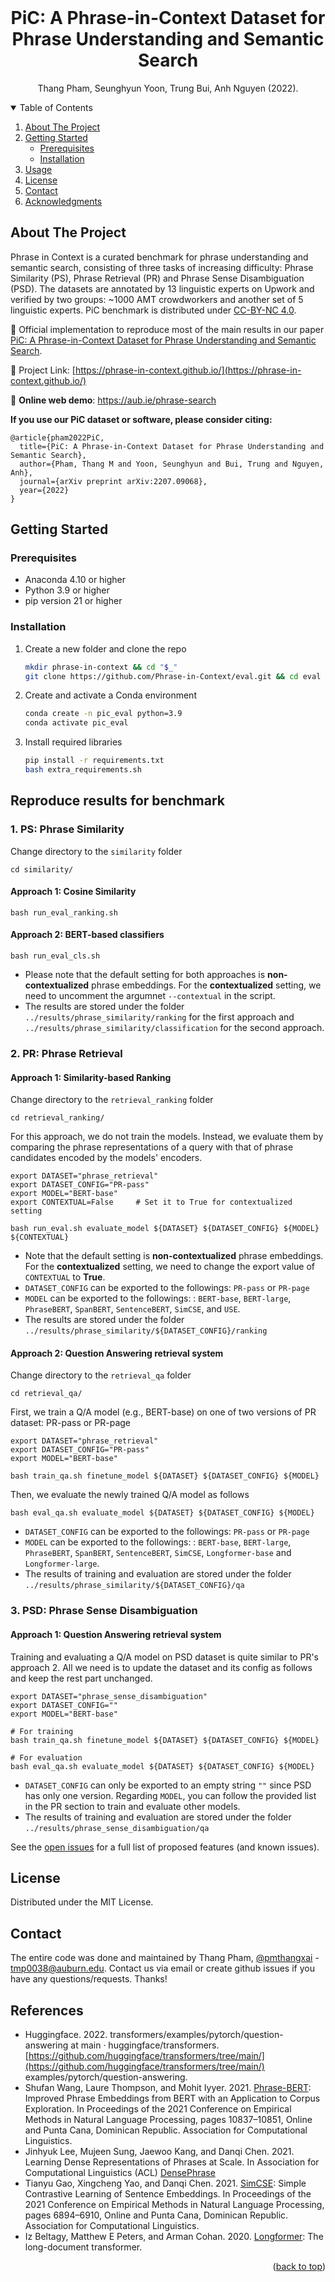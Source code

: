 <div id="top"></div>

<!--
*** Thanks for checking out the Best-README-Template. If you have a suggestion
*** that would make this better, please fork the repo and create a pull request
*** or simply open an issue with the tag "enhancement".
*** Don't forget to give the project a star!
*** Thanks again! Now go create something AMAZING! :D
-->



<!-- PROJECT SHIELDS -->
<!--
*** I'm using markdown "reference style" links for readability.
*** Reference links are enclosed in brackets [ ] instead of parentheses ( ).
*** See the bottom of this document for the declaration of the reference variables
*** for contributors-url, forks-url, etc. This is an optional, concise syntax you may use.
*** https://www.markdownguide.org/basic-syntax/#reference-style-links
-->

<!--
[![Contributors][contributors-shield]][contributors-url]
[![Forks][forks-shield]][forks-url]
[![Stargazers][stars-shield]][stars-url]
[![Issues][issues-shield]][issues-url]
[![MIT License][license-shield]][license-url]
[![LinkedIn][linkedin-shield]][linkedin-url]
-->


<!-- PROJECT LOGO -->
<br />

<div align="center">
  <!--
  <a href="https://github.com/anguyen8/im">
    <img src="images/logo.png" alt="Logo" width="80" height="80">
  </a>
  -->

  <h1 align="center">PiC: A Phrase-in-Context Dataset for Phrase Understanding and Semantic Search</h1>
  <p align="center">
    Thang Pham, Seunghyun Yoon, Trung Bui, Anh Nguyen (2022).
  </p>
</div>

<!-- TABLE OF CONTENTS -->

<details open>
  <summary>Table of Contents</summary>
  <ol>
    <li>
      <a href="#about-the-project">About The Project</a>
    </li>
    <li>
      <a href="#getting-started">Getting Started</a>
      <ul>
        <li><a href="#prerequisites">Prerequisites</a></li>
        <li><a href="#installation">Installation</a></li>
      </ul>
    </li>
    <li><a href="#usage">Usage</a></li>
    <li><a href="#license">License</a></li>
    <li><a href="#contact">Contact</a></li>
    <li><a href="#acknowledgments">Acknowledgments</a></li>
  </ol>
</details>


<!-- ABOUT THE PROJECT -->

## About The Project

Phrase in Context is a curated benchmark for phrase understanding and semantic search, consisting of three tasks of increasing difficulty: Phrase Similarity (PS), Phrase Retrieval (PR) and Phrase Sense Disambiguation (PSD). The datasets are annotated by 13 linguistic experts on Upwork and verified by two groups: ~1000 AMT crowdworkers and another set of 5 linguistic experts. PiC benchmark is distributed under [CC-BY-NC 4.0](https://creativecommons.org/licenses/by-nc/4.0/).

:star2: Official implementation to reproduce most of the main results in our paper [PiC: A Phrase-in-Context Dataset for Phrase Understanding and Semantic Search](https://arxiv.org/abs/2207.09068).

:star2: Project Link: [https://phrase-in-context.github.io/](https://phrase-in-context.github.io/)

:star2: **Online web demo**: https://aub.ie/phrase-search

**If you use our PiC dataset or software, please consider citing:**

    @article{pham2022PiC,
      title={PiC: A Phrase-in-Context Dataset for Phrase Understanding and Semantic Search},
      author={Pham, Thang M and Yoon, Seunghyun and Bui, Trung and Nguyen, Anh},
      journal={arXiv preprint arXiv:2207.09068},
      year={2022}
    }

<!-- GETTING STARTED -->

## Getting Started

### Prerequisites

* Anaconda 4.10 or higher
* Python 3.9 or higher
* pip version 21 or higher

### Installation

1. Create a new folder and clone the repo

   ```sh
   mkdir phrase-in-context && cd "$_"
   git clone https://github.com/Phrase-in-Context/eval.git && cd eval
   ```

2. Create and activate a Conda environment

   ```sh
   conda create -n pic_eval python=3.9
   conda activate pic_eval
   ```

3. Install required libraries

   ```sh
   pip install -r requirements.txt
   bash extra_requirements.sh
   ```

<!-- USAGE EXAMPLES -->

## Reproduce results for benchmark

### 1. PS: Phrase Similarity

Change directory to the `similarity` folder
```
cd similarity/
```

#### Approach 1: Cosine Similarity

```
bash run_eval_ranking.sh
```

#### Approach 2: BERT-based classifiers

```
bash run_eval_cls.sh
```

* Please note that the default setting for both approaches is **non-contextualized** phrase embeddings. For the **contextualized** setting, we need to uncomment the argumnet `--contextual` in the script.
* The results are stored under the folder `../results/phrase_similarity/ranking` for the first approach and `../results/phrase_similarity/classification` for the second approach.

### 2. PR: Phrase Retrieval

#### Approach 1: Similarity-based Ranking

Change directory to the `retrieval_ranking` folder
```
cd retrieval_ranking/
```

For this approach, we do not train the models. Instead, we evaluate them by comparing the phrase representations of a query with that of phrase candidates encoded by the models' encoders.
```
export DATASET="phrase_retrieval"
export DATASET_CONFIG="PR-pass"
export MODEL="BERT-base"
export CONTEXTUAL=False     # Set it to True for contextualized setting

bash run_eval.sh evaluate_model ${DATASET} ${DATASET_CONFIG} ${MODEL} ${CONTEXTUAL}
```

* Note that the default setting is **non-contextualized** phrase embeddings. For the **contextualized** setting, we need to change the export value of `CONTEXTUAL` to **True**.
* `DATASET_CONFIG` can be exported to the followings: `PR-pass` or `PR-page`
* `MODEL` can be exported to the followings: : `BERT-base`, `BERT-large`, `PhraseBERT`, `SpanBERT`, `SentenceBERT`, `SimCSE`, and `USE`.
* The results are stored under the folder `../results/phrase_similarity/${DATASET_CONFIG}/ranking`

#### Approach 2: Question Answering retrieval system 

Change directory to the `retrieval_qa` folder
```
cd retrieval_qa/
```

First, we train a Q/A model (e.g., BERT-base) on one of two versions of PR dataset: PR-pass or PR-page
```
export DATASET="phrase_retrieval"
export DATASET_CONFIG="PR-pass"
export MODEL="BERT-base"

bash train_qa.sh finetune_model ${DATASET} ${DATASET_CONFIG} ${MODEL}
```

Then, we evaluate the newly trained Q/A model as follows
```
bash eval_qa.sh evaluate_model ${DATASET} ${DATASET_CONFIG} ${MODEL}
```

* `DATASET_CONFIG` can be exported to the followings: `PR-pass` or `PR-page`
* `MODEL` can be exported to the followings: : `BERT-base`, `BERT-large`, `PhraseBERT`, `SpanBERT`, `SentenceBERT`, `SimCSE`, `Longformer-base` and `Longformer-large`.
* The results of training and evaluation are stored under the folder `../results/phrase_similarity/${DATASET_CONFIG}/qa`

### 3. PSD: Phrase Sense Disambiguation

#### Approach 1: Question Answering retrieval system 

Training and evaluating a Q/A model on PSD dataset is quite similar to PR's approach 2. All we need is to update the dataset and its config as follows and keep the rest part unchanged.
```
export DATASET="phrase_sense_disambiguation"
export DATASET_CONFIG=""
export MODEL="BERT-base"

# For training
bash train_qa.sh finetune_model ${DATASET} ${DATASET_CONFIG} ${MODEL}

# For evaluation
bash eval_qa.sh evaluate_model ${DATASET} ${DATASET_CONFIG} ${MODEL}
```
* `DATASET_CONFIG` can only be exported to an empty string `""` since PSD has only one version. Regarding `MODEL`, you can follow the provided list in the PR section to train and evaluate other models.
* The results of training and evaluation are stored under the folder `../results/phrase_sense_disambiguation/qa`

<!-- ### 2. Evaluate your own models -->



<!--

- [] Analysis of attribution maps
  - [] Out-of-distribution issue (Sec. 5.1)
  - [] BERT often replaces a word by itself (Sec. 5.2)
  - [] Attribution magnitude (Sec. 5.2)
    -->

See the [open issues](https://github.com/Phrase-in-Context/eval/issues) for a full list of proposed features (and
known issues).


<!-- CONTRIBUTING -->

<!--

## Contributing

Contributions are what make the open source community such an amazing place to learn, inspire, and create. Any
contributions you make are **greatly appreciated**.

If you have a suggestion that would make this better, please fork the repo and create a pull request. You can also
simply open an issue with the tag "enhancement". Don't forget to give the project a star! Thanks again!

1. Fork the Project
2. Create your Feature Branch (`git checkout -b feature/AmazingFeature`)
3. Commit your Changes (`git commit -m 'Add some AmazingFeature'`)
4. Push to the Branch (`git push origin feature/AmazingFeature`)
5. Open a Pull Request
   -->

<!-- LICENSE -->

## License

Distributed under the MIT License.


<!-- CONTACT -->

## Contact

The entire code was done and maintained by Thang Pham, [@pmthangxai](https://twitter.com/pmthangxai) - tmp0038@auburn.edu.
Contact us via email or create github issues if you have any questions/requests. Thanks!


<!-- ACKNOWLEDGMENTS -->

## References

* Huggingface. 2022. transformers/examples/pytorch/question-answering at main · huggingface/transformers. [https://github.com/huggingface/transformers/tree/main/](https://github.com/huggingface/transformers/tree/main/) examples/pytorch/question-answering.
* Shufan Wang, Laure Thompson, and Mohit Iyyer. 2021. [Phrase-BERT](https://github.com/sf-wa-326/phrase-bert-topic-model): Improved Phrase Embeddings from BERT with an Application to Corpus Exploration. In Proceedings of the 2021 Conference on Empirical Methods in Natural Language Processing, pages 10837–10851, Online and Punta Cana, Dominican Republic. Association for Computational Linguistics.
* Jinhyuk Lee, Mujeen Sung, Jaewoo Kang, and Danqi Chen. 2021. Learning Dense Representations of Phrases at Scale. In Association for Computational Linguistics (ACL) [DensePhrase](https://github.com/princeton-nlp/DensePhrases)
* Tianyu Gao, Xingcheng Yao, and Danqi Chen. 2021. [SimCSE](https://github.com/princeton-nlp/SimCSE): Simple Contrastive Learning of Sentence Embeddings. In Proceedings of the 2021 Conference on Empirical Methods in Natural Language Processing, pages 6894–6910, Online and Punta Cana, Dominican Republic. Association for Computational Linguistics.
* Iz Beltagy, Matthew E Peters, and Arman Cohan. 2020. [Longformer](https://arxiv.org/abs/2004.05150): The long-document transformer.

<p align="right">&#40;<a href="#top">back to top</a>&#41;</p>

<!-- MARKDOWN LINKS & IMAGES -->
<!-- https://www.markdownguide.org/basic-syntax/#reference-style-links -->

[contributors-shield]: https://img.shields.io/github/contributors/Phrase-in-Context/eval.svg?style=for-the-badge
[contributors-url]: https://github.com/Phrase-in-Context/eval/graphs/contributors
[forks-shield]: https://img.shields.io/github/forks/Phrase-in-Context/eval.svg?style=for-the-badge
[forks-url]: https://github.com/Phrase-in-Context/eval/network/members
[stars-shield]: https://img.shields.io/github/stars/Phrase-in-Context/eval.svg?style=for-the-badge
[stars-url]: https://github.com/Phrase-in-Context/eval/stargazers
[issues-shield]: https://img.shields.io/github/issues/Phrase-in-Context/eval.svg?style=for-the-badge
[issues-url]: https://github.com/Phrase-in-Context/eval/issues
[license-shield]: https://img.shields.io/github/license/Phrase-in-Context/eval.svg?style=for-the-badge
[license-url]: https://github.com/Phrase-in-Context/eval/blob/master/LICENSE.txt
[linkedin-shield]: https://img.shields.io/badge/-LinkedIn-black.svg?style=for-the-badge&logo=linkedin&colorB=555
[linkedin-url]: https://linkedin.com/in/thangpm
